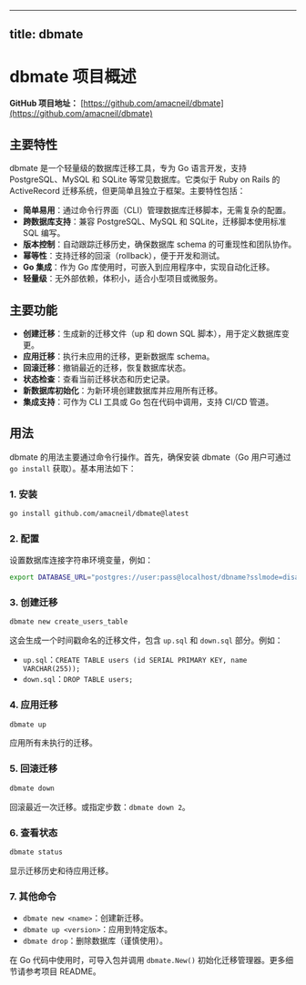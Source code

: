 
---
title: dbmate
---

# dbmate 项目概述

**GitHub 项目地址：** [https://github.com/amacneil/dbmate](https://github.com/amacneil/dbmate)

## 主要特性
dbmate 是一个轻量级的数据库迁移工具，专为 Go 语言开发，支持 PostgreSQL、MySQL 和 SQLite 等常见数据库。它类似于 Ruby on Rails 的 ActiveRecord 迁移系统，但更简单且独立于框架。主要特性包括：
- **简单易用**：通过命令行界面（CLI）管理数据库迁移脚本，无需复杂的配置。
- **跨数据库支持**：兼容 PostgreSQL、MySQL 和 SQLite，迁移脚本使用标准 SQL 编写。
- **版本控制**：自动跟踪迁移历史，确保数据库 schema 的可重现性和团队协作。
- **幂等性**：支持迁移的回滚（rollback），便于开发和测试。
- **Go 集成**：作为 Go 库使用时，可嵌入到应用程序中，实现自动化迁移。
- **轻量级**：无外部依赖，体积小，适合小型项目或微服务。

## 主要功能
- **创建迁移**：生成新的迁移文件（up 和 down SQL 脚本），用于定义数据库变更。
- **应用迁移**：执行未应用的迁移，更新数据库 schema。
- **回滚迁移**：撤销最近的迁移，恢复数据库状态。
- **状态检查**：查看当前迁移状态和历史记录。
- **新数据库初始化**：为新环境创建数据库并应用所有迁移。
- **集成支持**：可作为 CLI 工具或 Go 包在代码中调用，支持 CI/CD 管道。

## 用法
dbmate 的用法主要通过命令行操作。首先，确保安装 dbmate（Go 用户可通过 `go install` 获取）。基本用法如下：

### 1. 安装
```bash
go install github.com/amacneil/dbmate@latest
```

### 2. 配置
设置数据库连接字符串环境变量，例如：
```bash
export DATABASE_URL="postgres://user:pass@localhost/dbname?sslmode=disable"
```

### 3. 创建迁移
```bash
dbmate new create_users_table
```
这会生成一个时间戳命名的迁移文件，包含 `up.sql` 和 `down.sql` 部分。例如：
- `up.sql`：`CREATE TABLE users (id SERIAL PRIMARY KEY, name VARCHAR(255));`
- `down.sql`：`DROP TABLE users;`

### 4. 应用迁移
```bash
dbmate up
```
应用所有未执行的迁移。

### 5. 回滚迁移
```bash
dbmate down
```
回滚最近一次迁移。或指定步数：`dbmate down 2`。

### 6. 查看状态
```bash
dbmate status
```
显示迁移历史和待应用迁移。

### 7. 其他命令
- `dbmate new <name>`：创建新迁移。
- `dbmate up <version>`：应用到特定版本。
- `dbmate drop`：删除数据库（谨慎使用）。

在 Go 代码中使用时，可导入包并调用 `dbmate.New()` 初始化迁移管理器。更多细节请参考项目 README。